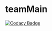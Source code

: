 # teamMain
[![Codacy Badge](https://api.codacy.com/project/badge/Grade/518c9a94650d4383a10f860f96c71b0b)](https://app.codacy.com/app/bhanuprakashgattu/teamMain?utm_source=github.com&utm_medium=referral&utm_content=bhanuprakashgattu/teamMain&utm_campaign=Badge_Grade_Dashboard)